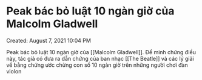 ---
---

# Peak bác bỏ luật 10 ngàn giờ của Malcolm Gladwell

Created: August 7, 2021 10:04 PM

Peak bác bỏ luật 10 ngàn giờ của [[Malcolm Gladwell]]. Để minh chứng điều này, tác giả có đưa ra dẫn chứng của ban nhạc [[The Beatle]] và các lý giải về bằng chứng ước chừng con số 10 ngàn giờ trên những người chơi đàn violon